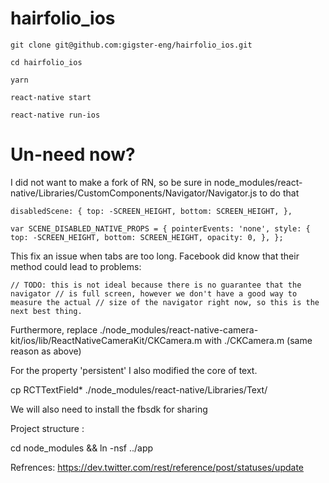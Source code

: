 # hairfolio_ios

```
git clone git@github.com:gigster-eng/hairfolio_ios.git

cd hairfolio_ios

yarn

react-native start

react-native run-ios
```



# Un-need now?

I did not want to make a fork of RN, so be sure in node_modules/react-native/Libraries/CustomComponents/Navigator/Navigator.js to do that


`disabledScene: {
  top: -SCREEN_HEIGHT,
  bottom: SCREEN_HEIGHT,
},`


`var SCENE_DISABLED_NATIVE_PROPS = {
  pointerEvents: 'none',
  style: {
    top: -SCREEN_HEIGHT,
    bottom: SCREEN_HEIGHT,
    opacity: 0,
  },
};`

This fix an issue when tabs are too long. Facebook did know that their method could lead to problems:

`// TODO: this is not ideal because there is no guarantee that the navigator
// is full screen, however we don't have a good way to measure the actual
// size of the navigator right now, so this is the next best thing.`

Furthermore, replace  ./node_modules/react-native-camera-kit/ios/lib/ReactNativeCameraKit/CKCamera.m with ./CKCamera.m (same reason as above)

For the property 'persistent' I also modified the core of text.

cp RCTTextField* ./node_modules/react-native/Libraries/Text/

We will also need to install the fbsdk for sharing


Project structure :

cd node_modules && ln -nsf ../app


Refrences:
https://dev.twitter.com/rest/reference/post/statuses/update
